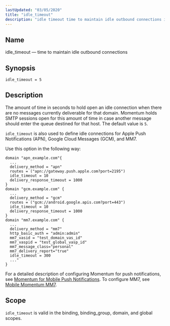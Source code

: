 ```yaml
---
lastUpdated: "03/05/2020"
title: "idle_timeout"
description: "idle timeout time to maintain idle outbound connections idle timeout 5 The amount of time in seconds to hold open an idle connection when there are no messages currently deliverable for that domain Momentum holds SMTP sessions open for this amount of time in case another message should enter the..."
---
```


<a name="conf.ref.idle_timeout"></a> 
## Name

idle_timeout — time to maintain idle outbound connections

## Synopsis

`idle_timeout = 5`

<a name="idp24886880"></a> 
## Description

The amount of time in seconds to hold open an idle connection when there are no messages currently deliverable for that domain. Momentum holds SMTP sessions open for this amount of time in case another message should enter the queue destined for that host. The default value is `5`.

`idle_timeout` is also used to define idle connections for Apple Push Notifications (APN), Google Cloud Messages (GCM), and MM7.

Use this option in the following way:

```
domain "apn_example.com"{
  ...
  delivery_method = "apn"
  routes = ("apn://gateway.push.apple.com?port=2195")
  idle_timeout = 10
  delivery_response_timeout = 1000
}
domain "gcm.example.com" {
  ...
  delivery_method = "gcm"
  routes = ("gcm://android.google.apis.com?port=443")
  idle_timeout = 10
  delivery_response_timeout = 1000
}
domain "mm7.example.com" { 
  ...
  delivery_method = "mm7"
  http_basic_auth = "admin:admin" 
  mm7_vasid = "test_domain_vas_id" 
  mm7_vaspid = "test_global_vasp_id" 
  mm7_message_class="personal" 
  mm7_delivery_report="true"
  idle_timeout = 300
  ..." 
}
```

For a detailed description of configuring Momentum for push notifications, see [Momentum for Mobile Push Notifications](/momentum/3/3-push). To configure MM7, see [Mobile Momentum MM7](/momentum/mobile/mobile-reference/mobility-mm-7).

<a name="idp24894048"></a> 
## Scope

`idle_timeout` is valid in the binding, binding_group, domain, and global scopes.